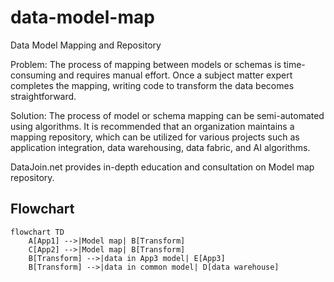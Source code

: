 # data-model-map  
Data Model Mapping and Repository 

Problem: The process of mapping between models or schemas is time-consuming and requires manual effort. Once a subject matter expert completes the mapping, writing code to transform the data becomes straightforward.  

Solution: The process of model or schema mapping can be semi-automated using algorithms. It is recommended that an organization maintains a mapping repository, which can be utilized for various projects such as application integration, data warehousing, data fabric, and AI algorithms.  

DataJoin.net provides in-depth education and consultation on Model map repository.  

## Flowchart  
```mermaid
flowchart TD
    A[App1] -->|Model map| B[Transform]
    C[App2] -->|Model map| B[Transform]
    B[Transform] -->|data in App3 model| E[App3]
    B[Transform] -->|data in common model| D[data warehouse]
```  

